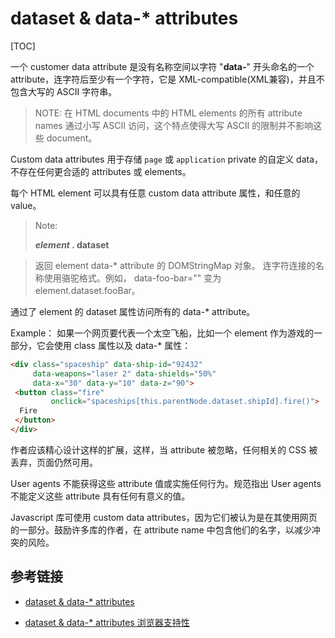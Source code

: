 # dataset & data-* attributes
[TOC]

一个 customer data attribute 是没有名称空间以字符 "**data-**" 开头命名的一个 attribute，连字符后至少有一个字符，它是 XML-compatible(XML兼容)，并且不包含大写的 ASCII 字符串。
> NOTE:
> 在 HTML documents 中的 HTML elements 的所有 attribute names 通过小写 ASCII 访问，这个特点使得大写 ASCII 的限制并不影响这些 document。

Custom data attributes 用于存储 `page` 或 `application` private 的自定义 data，不存在任何更合适的 attributes 或 elements。

每个 HTML element 可以具有任意 custom data attribute 属性，和任意的 value。

> Note:
> 
> ***element* . dataset**

> 返回 element data-* attribute 的 DOMStringMap 对象。
> 连字符连接的名称使用骆驼格式。例如， data-foo-bar="" 变为 element.dataset.fooBar。

通过了 element 的 dataset 属性访问所有的 data-* attribute。

Example：
如果一个网页要代表一个太空飞船，比如一个 element 作为游戏的一部分，它会使用 class 属性以及 data-* 属性：
```html
<div class="spaceship" data-ship-id="92432"
     data-weapons="laser 2" data-shields="50%"
     data-x="30" data-y="10" data-z="90">
 <button class="fire"
         onclick="spaceships[this.parentNode.dataset.shipId].fire()">
  Fire
 </button>
</div>
```
作者应该精心设计这样的扩展，这样，当 attribute 被忽略，任何相关的 CSS 被丢弃，页面仍然可用。

User agents 不能获得这些 attribute 值或实施任何行为。规范指出 User agents 不能定义这些 attribute 具有任何有意义的值。

Javascript 库可使用 custom data attributes，因为它们被认为是在其使用网页的一部分。鼓励许多库的作者，在 attribute name 中包含他们的名字，以减少冲突的风险。

## 参考链接

- [dataset & data-* attributes][1]
- [dataset & data-* attributes 浏览器支持性][2]



  [1]: https://html.spec.whatwg.org/multipage/dom.html#embedding-custom-non-visible-data-with-the-data-*-attributes
  [2]: http://caniuse.com/dataset
  
 
